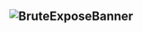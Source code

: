 ![BruteExposeBanner](https://d3lbwkmaao72si.cloudfront.net/nga1%2Fpreview%2F52128311%2Fmain_large.png?response-content-disposition=inline%3Bfilename%3D%22main_large.png%22%3B&response-content-type=image%2Fpng&Expires=1688183451&Signature=aqS27RUK7Uuqp48luA05s9jdyKwA5o~IB6P19BKlCDDMit0g7AIz-s6EqcHKm1cOyR2ILSt19PcALlQWK~uuT-7tGiwGntvP9rqzk5T4-A2pvQVWVk0wTxuVHsZ84zNrh233QN8FmwUXlb1kgQ01Tfki2H9jWHNwtaPrRFT1XsVoG356r1mPXWucIvYuEkR2Z6q62~w5U92nf4vRy7jZl56Uxzjpwd0tTH6URdSFLjkpJ8t52UGvfo8JrlWT-fYuGEnYUs9msM0Fpot84TDjJYY-pCXqtE6c3CquFYPeaSIVKrVPtMLqugeaPGZR0zds4WVnbKKeW~BWpT8Wes2zwQ__&Key-Pair-Id=APKAJT5WQLLEOADKLHBQ)
----------------------------------------------------------------